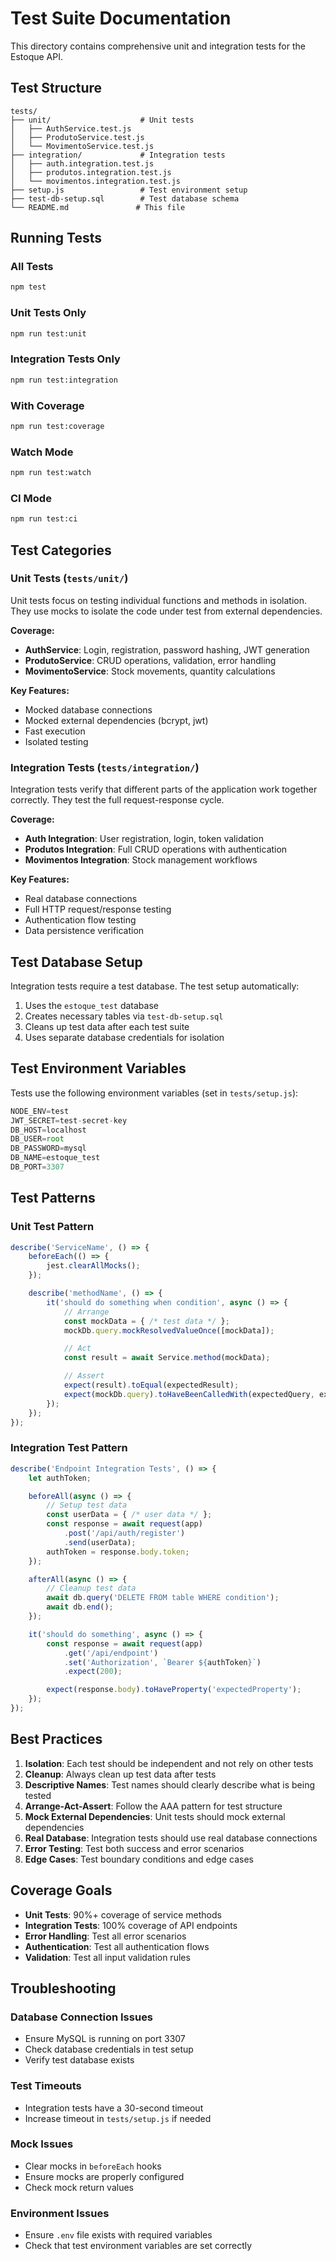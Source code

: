 # Test Suite Documentation

This directory contains comprehensive unit and integration tests for the Estoque API.

## Test Structure

```
tests/
├── unit/                    # Unit tests
│   ├── AuthService.test.js
│   ├── ProdutoService.test.js
│   └── MovimentoService.test.js
├── integration/             # Integration tests
│   ├── auth.integration.test.js
│   ├── produtos.integration.test.js
│   └── movimentos.integration.test.js
├── setup.js                 # Test environment setup
├── test-db-setup.sql        # Test database schema
└── README.md               # This file
```

## Running Tests

### All Tests
```bash
npm test
```

### Unit Tests Only
```bash
npm run test:unit
```

### Integration Tests Only
```bash
npm run test:integration
```

### With Coverage
```bash
npm run test:coverage
```

### Watch Mode
```bash
npm run test:watch
```

### CI Mode
```bash
npm run test:ci
```

## Test Categories

### Unit Tests (`tests/unit/`)

Unit tests focus on testing individual functions and methods in isolation. They use mocks to isolate the code under test from external dependencies.

**Coverage:**
- **AuthService**: Login, registration, password hashing, JWT generation
- **ProdutoService**: CRUD operations, validation, error handling
- **MovimentoService**: Stock movements, quantity calculations

**Key Features:**
- Mocked database connections
- Mocked external dependencies (bcrypt, jwt)
- Fast execution
- Isolated testing

### Integration Tests (`tests/integration/`)

Integration tests verify that different parts of the application work together correctly. They test the full request-response cycle.

**Coverage:**
- **Auth Integration**: User registration, login, token validation
- **Produtos Integration**: Full CRUD operations with authentication
- **Movimentos Integration**: Stock management workflows

**Key Features:**
- Real database connections
- Full HTTP request/response testing
- Authentication flow testing
- Data persistence verification

## Test Database Setup

Integration tests require a test database. The test setup automatically:

1. Uses the `estoque_test` database
2. Creates necessary tables via `test-db-setup.sql`
3. Cleans up test data after each test suite
4. Uses separate database credentials for isolation

## Test Environment Variables

Tests use the following environment variables (set in `tests/setup.js`):

```javascript
NODE_ENV=test
JWT_SECRET=test-secret-key
DB_HOST=localhost
DB_USER=root
DB_PASSWORD=mysql
DB_NAME=estoque_test
DB_PORT=3307
```

## Test Patterns

### Unit Test Pattern
```javascript
describe('ServiceName', () => {
    beforeEach(() => {
        jest.clearAllMocks();
    });

    describe('methodName', () => {
        it('should do something when condition', async () => {
            // Arrange
            const mockData = { /* test data */ };
            mockDb.query.mockResolvedValueOnce([mockData]);

            // Act
            const result = await Service.method(mockData);

            // Assert
            expect(result).toEqual(expectedResult);
            expect(mockDb.query).toHaveBeenCalledWith(expectedQuery, expectedParams);
        });
    });
});
```

### Integration Test Pattern
```javascript
describe('Endpoint Integration Tests', () => {
    let authToken;

    beforeAll(async () => {
        // Setup test data
        const userData = { /* user data */ };
        const response = await request(app)
            .post('/api/auth/register')
            .send(userData);
        authToken = response.body.token;
    });

    afterAll(async () => {
        // Cleanup test data
        await db.query('DELETE FROM table WHERE condition');
        await db.end();
    });

    it('should do something', async () => {
        const response = await request(app)
            .get('/api/endpoint')
            .set('Authorization', `Bearer ${authToken}`)
            .expect(200);

        expect(response.body).toHaveProperty('expectedProperty');
    });
});
```

## Best Practices

1. **Isolation**: Each test should be independent and not rely on other tests
2. **Cleanup**: Always clean up test data after tests
3. **Descriptive Names**: Test names should clearly describe what is being tested
4. **Arrange-Act-Assert**: Follow the AAA pattern for test structure
5. **Mock External Dependencies**: Unit tests should mock external dependencies
6. **Real Database**: Integration tests should use real database connections
7. **Error Testing**: Test both success and error scenarios
8. **Edge Cases**: Test boundary conditions and edge cases

## Coverage Goals

- **Unit Tests**: 90%+ coverage of service methods
- **Integration Tests**: 100% coverage of API endpoints
- **Error Handling**: Test all error scenarios
- **Authentication**: Test all authentication flows
- **Validation**: Test all input validation rules

## Troubleshooting

### Database Connection Issues
- Ensure MySQL is running on port 3307
- Check database credentials in test setup
- Verify test database exists

### Test Timeouts
- Integration tests have a 30-second timeout
- Increase timeout in `tests/setup.js` if needed

### Mock Issues
- Clear mocks in `beforeEach` hooks
- Ensure mocks are properly configured
- Check mock return values

### Environment Issues
- Ensure `.env` file exists with required variables
- Check that test environment variables are set correctly 